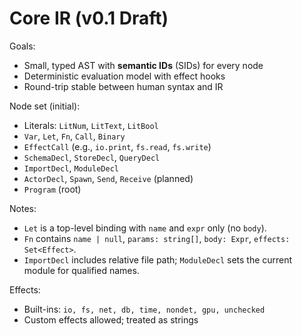 # Core IR (v0.1 Draft)

Goals:
- Small, typed AST with **semantic IDs** (SIDs) for every node
- Deterministic evaluation model with effect hooks
- Round-trip stable between human syntax and IR

Node set (initial):
- Literals: `LitNum`, `LitText`, `LitBool`
- `Var`, `Let`, `Fn`, `Call`, `Binary`
- `EffectCall` (e.g., `io.print`, `fs.read`, `fs.write`)
- `SchemaDecl`, `StoreDecl`, `QueryDecl`
- `ImportDecl`, `ModuleDecl`
- `ActorDecl`, `Spawn`, `Send`, `Receive` (planned)
- `Program` (root)

Notes:
- `Let` is a top-level binding with `name` and `expr` only (no `body`).
- `Fn` contains `name | null`, `params: string[]`, `body: Expr`, `effects: Set<Effect>`.
- `ImportDecl` includes relative file path; `ModuleDecl` sets the current module for qualified names.

Effects:
- Built-ins: `io, fs, net, db, time, nondet, gpu, unchecked`
- Custom effects allowed; treated as strings